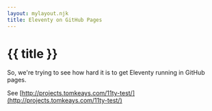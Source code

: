 ```yaml
---
layout: mylayout.njk
title: Eleventy on GitHub Pages
---
```

# {{ title }}

So, we're trying to see how hard it is to get Eleventy running in GitHub pages. 

See [http://projects.tomkeays.com/11ty-test/](http://projects.tomkeays.com/11ty-test/)